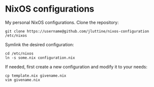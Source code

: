 # NixOS configurations

My personal NixOS configurations. Clone the repository:

```
git clone https://username@github.com/jluttine/nixos-configuration /etc/nixos
```

Symlink the desired configuration:

```
cd /etc/nixos
ln -s some.nix configuration.nix
```

If needed, first create a new configuration and modify it to your needs:

```
cp template.nix givename.nix
vim givename.nix
```
